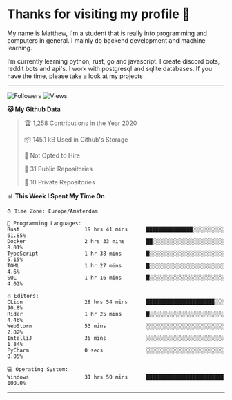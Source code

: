 # Thanks for visiting my profile 👋
My name is Matthew, I'm a student that is really into programming and computers in general. I mainly do backend development and machine learning.

I’m currently learning python, rust, go and javascript. I create discord bots, reddit bots and api's. I work with postgresql and sqlite databases. If you have the time, please take a look at my projects


---
![Followers](https://img.shields.io/github/followers/DankDumpster?style=social)
![Views](https://komarev.com/ghpvc/?username=DankDumpster&style=flat-square&color=green)
<!--START_SECTION:waka-->
**🐱 My Github Data** 

> 🏆 1,258 Contributions in the Year 2020
 > 
> 📦 145.1 kB Used in Github's Storage 
 > 
> 🚫 Not Opted to Hire
 > 
> 📜 31 Public Repositories 
 > 
> 🔑 10 Private Repositories  

📊 **This Week I Spent My Time On** 

```text
⌚︎ Time Zone: Europe/Amsterdam

💬 Programming Languages: 
Rust                     19 hrs 41 mins      ███████████████░░░░░░░░░░   61.85% 
Docker                   2 hrs 33 mins       ██░░░░░░░░░░░░░░░░░░░░░░░   8.01% 
TypeScript               1 hr 38 mins        █░░░░░░░░░░░░░░░░░░░░░░░░   5.15% 
TOML                     1 hr 27 mins        █░░░░░░░░░░░░░░░░░░░░░░░░   4.6% 
SQL                      1 hr 16 mins        █░░░░░░░░░░░░░░░░░░░░░░░░   4.02%

🔥 Editors: 
CLion                    28 hrs 54 mins      ██████████████████████░░░   90.8% 
Rider                    1 hr 25 mins        █░░░░░░░░░░░░░░░░░░░░░░░░   4.46% 
WebStorm                 53 mins             ░░░░░░░░░░░░░░░░░░░░░░░░░   2.82% 
IntelliJ                 35 mins             ░░░░░░░░░░░░░░░░░░░░░░░░░   1.84% 
PyCharm                  0 secs              ░░░░░░░░░░░░░░░░░░░░░░░░░   0.05%

💻 Operating System: 
Windows                  31 hrs 50 mins      █████████████████████████   100.0%

```


<!--END_SECTION:waka-->
-------

